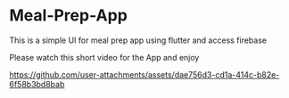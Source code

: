 # Meal-Prep-App
This is a simple UI for meal prep app using flutter and access firebase 

Please watch this short video for the App and enjoy 





https://github.com/user-attachments/assets/dae756d3-cd1a-414c-b82e-6f58b3bd8bab

